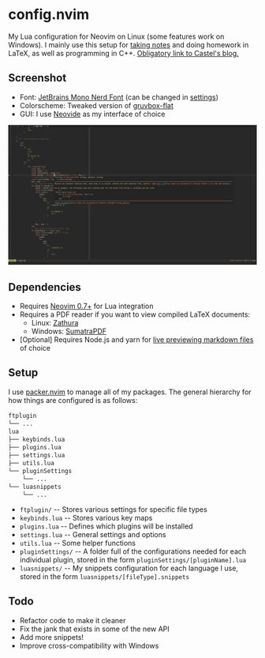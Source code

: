 # config.nvim

My Lua configuration for Neovim on Linux (some features work on Windows). I
mainly use this setup for [taking notes](https://github.com/kylechui/latex) and
doing homework in LaTeX, as well as programming in C++.
[Obligatory link to Castel's blog.](https://castel.dev/post/lecture-notes-1/)

## Screenshot

- Font: [JetBrains Mono Nerd
  Font](https://github.com/ryanoasis/nerd-fonts/tree/master/patched-fonts/JetBrainsMono/Ligatures)
  (can be changed in
  [settings](https://github.com/kylechui/config.nvim/blob/f8ed82242dd8b55271ea2f3b453d15b9be8d5df9/lua/settings.lua#L13))
- Colorscheme: Tweaked version of
  [gruvbox-flat](https://github.com/eddyekofo94/gruvbox-flat.nvim)
- GUI: I use [Neovide](https://github.com/neovide/neovide) as my interface of
  choice

![nvim](./screenshot.png)

## Dependencies

- Requires [Neovim 0.7+](https://github.com/neovim/neovim/releases)
  for Lua integration
- Requires a PDF reader if you want to view compiled LaTeX documents:
  - Linux: [Zathura](https://pwmt.org/projects/zathura/)
  - Windows:
    [SumatraPDF](https://www.sumatrapdfreader.org/download-free-pdf-viewer)
- [Optional] Requires Node.js and yarn for [live previewing markdown
  files](https://github.com/iamcco/markdown-preview.nvim)
  of choice

## Setup

I use [packer.nvim](https://github.com/wbthomason/packer.nvim) to manage all of
my packages. The general hierarchy for how things are configured is as follows:

```
ftplugin
└── ...
lua
├── keybinds.lua
├── plugins.lua
├── settings.lua
├── utils.lua
└── pluginSettings
    └── ...
└── luasnippets
    └── ...
```

- `ftplugin/` -- Stores various settings for specific file types
- `keybinds.lua` -- Stores various key maps
- `plugins.lua` -- Defines which plugins will be installed
- `settings.lua` -- General settings and options
- `utils.lua` -- Some helper functions
- `pluginSettings/` -- A folder full of the configurations needed for each
  individual plugin, stored in the form `pluginSettings/[pluginName].lua`
- `luasnippets/` -- My snippets configuration for each language I use, stored
  in the form `luasnippets/[fileType].snippets`

## Todo

- Refactor code to make it cleaner
- Fix the jank that exists in some of the new API
- Add more snippets!
- Improve cross-compatibility with Windows
